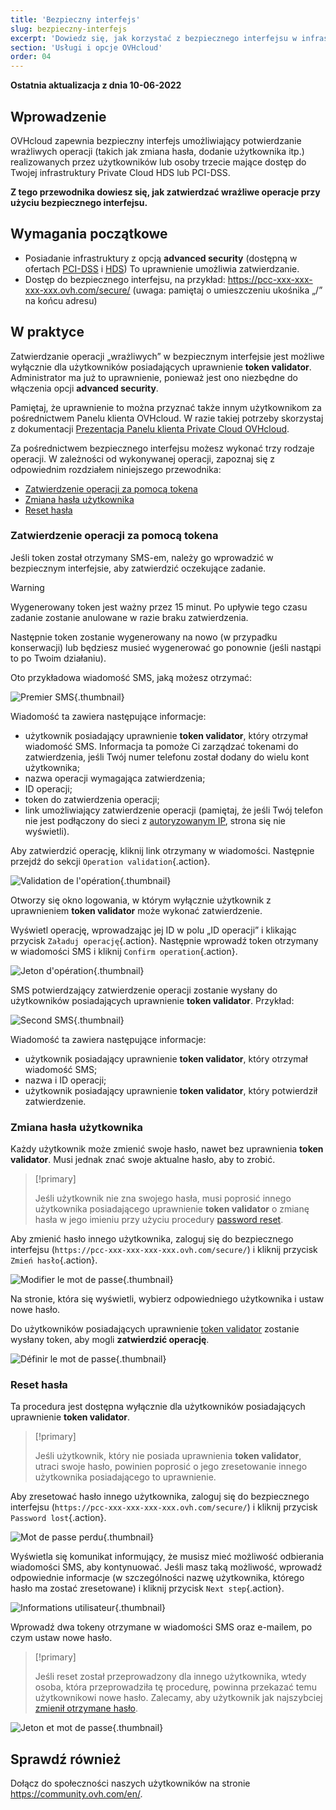 ```yaml
---
title: 'Bezpieczny interfejs'
slug: bezpieczny-interfejs
excerpt: 'Dowiedz się, jak korzystać z bezpiecznego interfejsu w infrastrukturach HDS lub PCI-DSS'
section: 'Usługi i opcje OVHcloud'
order: 04
---
```


**Ostatnia aktualizacja z dnia 10-06-2022**

## Wprowadzenie

OVHcloud zapewnia bezpieczny interfejs umożliwiający potwierdzanie wrażliwych operacji (takich jak zmiana hasła, dodanie użytkownika itp.) realizowanych przez użytkowników lub osoby trzecie mające dostęp do Twojej infrastruktury Private Cloud HDS lub PCI-DSS.

**Z tego przewodnika dowiesz się, jak zatwierdzać wrażliwe operacje przy użyciu bezpiecznego interfejsu.**

## Wymagania początkowe

- Posiadanie infrastruktury z opcją **advanced security** (dostępną w ofertach [PCI-DSS](https://www.ovhcloud.com/pl/enterprise/products/hosted-private-cloud/safety-compliance/sddc/) i [HDS](https://www.ovhcloud.com/pl/enterprise/products/hosted-private-cloud/safety-compliance/hds/)) To uprawnienie umożliwia zatwierdzanie.
- Dostęp do bezpiecznego interfejsu, na przykład: https://pcc-xxx-xxx-xxx-xxx.ovh.com/secure/ (uwaga: pamiętaj o umieszczeniu ukośnika „/” na końcu adresu)

## W praktyce

Zatwierdzanie operacji „wrażliwych” w bezpiecznym interfejsie jest możliwe wyłącznie dla użytkowników posiadających uprawnienie **token validator**. Administrator ma już to uprawnienie, ponieważ jest ono niezbędne do włączenia opcji **advanced security**. 

Pamiętaj, że uprawnienie to można przyznać także innym użytkownikom za pośrednictwem Panelu klienta OVHcloud. W razie takiej potrzeby skorzystaj z dokumentacji [Prezentacja Panelu klienta Private Cloud OVHcloud](../manager-ovh-private-cloud/).

Za pośrednictwem bezpiecznego interfejsu możesz wykonać trzy rodzaje operacji. W zależności od wykonywanej operacji, zapoznaj się z odpowiednim rozdziałem niniejszego przewodnika:

- [Zatwierdzenie operacji za pomocą tokena](./#zatwierdzenie-operacji-za-pomoca-tokena)
- [Zmiana hasła użytkownika](./#zmiana-hasla-uzytkownika)
- [Reset hasła](./#reset-hasla)

### Zatwierdzenie operacji za pomocą tokena

Jeśli token został otrzymany SMS-em, należy go wprowadzić w bezpiecznym interfejsie, aby zatwierdzić oczekujące zadanie.

> [!warning]
>
> Wygenerowany token jest ważny przez 15 minut. Po upływie tego czasu zadanie zostanie anulowane w razie braku zatwierdzenia.
>
> Następnie token zostanie wygenerowany na nowo (w przypadku konserwacji) lub będziesz musieć wygenerować go ponownie (jeśli nastąpi to po Twoim działaniu).
>

Oto przykładowa wiadomość SMS, jaką możesz otrzymać:

![Premier SMS](images/SMS1.png){.thumbnail}

Wiadomość ta zawiera następujące informacje:

- użytkownik posiadający uprawnienie **token validator**, który otrzymał wiadomość SMS. Informacja ta pomoże Ci zarządzać tokenami do zatwierdzenia, jeśli Twój numer telefonu został dodany do wielu kont użytkownika;
- nazwa operacji wymagająca zatwierdzenia;
- ID operacji;
- token do zatwierdzenia operacji;
- link umożliwiający zatwierdzenie operacji (pamiętaj, że jeśli Twój telefon nie jest podłączony do sieci z [autoryzowanym IP](../manager-ovh-private-cloud/#bezpieczenstwo), strona się nie wyświetli).

Aby zatwierdzić operację, kliknij link otrzymany w wiadomości. Następnie przejdź do sekcji `Operation validation`{.action}.

![Validation de l'opération](images/operationValidation.png){.thumbnail}

Otworzy się okno logowania, w którym wyłącznie użytkownik z uprawnieniem **token validator** może wykonać zatwierdzenie.

Wyświetl operację, wprowadzając jej ID w polu „ID operacji” i klikając przycisk `Załaduj operację`{.action}. Następnie wprowadź token otrzymany w wiadomości SMS i kliknij `Confirm operation`{.action}.

![Jeton d'opération](images/operationIdAndToken.png){.thumbnail}

SMS potwierdzający zatwierdzenie operacji zostanie wysłany do użytkowników posiadających uprawnienie **token validator**. Przykład:

![Second SMS](images/SMS2.png){.thumbnail}

Wiadomość ta zawiera następujące informacje:

- użytkownik posiadający uprawnienie **token validator**, który otrzymał wiadomość SMS;
- nazwa i ID operacji;
- użytkownik posiadający uprawnienie **token validator**, który potwierdził zatwierdzenie.

### Zmiana hasła użytkownika

Każdy użytkownik może zmienić swoje hasło, nawet bez uprawnienia **token validator**. Musi jednak znać swoje aktualne hasło, aby to zrobić.

> [!primary]
>
> Jeśli użytkownik nie zna swojego hasła, musi poprosić innego użytkownika posiadającego uprawnienie **token validator** o zmianę hasła w jego imieniu przy użyciu procedury [password reset](./#reset-hasla).
> 

Aby zmienić hasło innego użytkownika, zaloguj się do bezpiecznego interfejsu (`https://pcc-xxx-xxx-xxx-xxx.ovh.com/secure/`) i kliknij przycisk `Zmień hasło`{.action}.

![Modifier le mot de passe](images/changePassword.png){.thumbnail}

Na stronie, która się wyświetli, wybierz odpowiedniego użytkownika i ustaw nowe hasło.

Do użytkowników posiadających uprawnienie [token validator](./#zatwierdzenie-operacji-za-pomoca-tokena) zostanie wysłany token, aby mogli **zatwierdzić operację**.

![Définir le mot de passe](images/defineNewPassword.png){.thumbnail}

### Reset hasła

Ta procedura jest dostępna wyłącznie dla użytkowników posiadających uprawnienie **token validator**.

> [!primary]
>
> Jeśli użytkownik, który nie posiada uprawnienia **token validator**, utraci swoje hasło, powinien poprosić o jego zresetowanie innego użytkownika posiadającego to uprawnienie.
> 

Aby zresetować hasło innego użytkownika, zaloguj się do bezpiecznego interfejsu (`https://pcc-xxx-xxx-xxx-xxx.ovh.com/secure/`) i kliknij przycisk `Password lost`{.action}.

![Mot de passe perdu](images/passwordLost.png){.thumbnail}

Wyświetla się komunikat informujący, że musisz mieć możliwość odbierania wiadomości SMS, aby kontynuować. Jeśli masz taką możliwość, wprowadź odpowiednie informacje (w szczególności nazwę użytkownika, którego hasło ma zostać zresetowane) i kliknij przycisk `Next step`{.action}.

![Informations utilisateur](images/infoUser.png){.thumbnail}

Wprowadź dwa tokeny otrzymane w wiadomości SMS oraz e-mailem, po czym ustaw nowe hasło.

> [!primary]
>
> Jeśli reset został przeprowadzony dla innego użytkownika, wtedy osoba, która przeprowadziła tę procedurę, powinna przekazać temu użytkownikowi nowe hasło. Zalecamy, aby użytkownik jak najszybciej [zmienił otrzymane hasło](./#zmiana-hasla-uzytkownika).
> 

![Jeton et mot de passe](images/tokenAndPassword.png){.thumbnail}

## Sprawdź również

Dołącz do społeczności naszych użytkowników na stronie <https://community.ovh.com/en/>.
